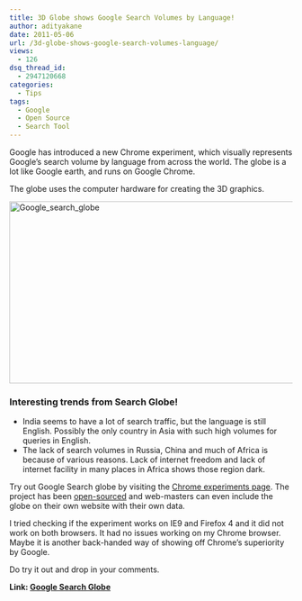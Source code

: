 ```yaml
---
title: 3D Globe shows Google Search Volumes by Language!
author: adityakane
date: 2011-05-06
url: /3d-globe-shows-google-search-volumes-language/
views:
  - 126
dsq_thread_id:
  - 2947120668
categories:
  - Tips
tags:
  - Google
  - Open Source
  - Search Tool
---
```

Google has introduced a new Chrome experiment, which visually represents Google’s search volume by language from across the world. The globe is a lot like Google earth, and runs on Google Chrome.

The globe uses the computer hardware for creating the 3D graphics.

[<img class="wp-image-51016" style="padding-left: 0px;padding-right: 0px;padding-top: 0px;border: 0px" src="http://cdn.devilsworkshop.org/files/2011/05/Google_search_globe_thumb.png" border="0" alt="Google_search_globe" width="552" height="323" />][1]

### Interesting trends from Search Globe!

  * India seems to have a lot of search traffic, but the language is still English. Possibly the only country in Asia with such high volumes for queries in English.
  * The lack of search volumes in Russia, China and much of Africa is because of various reasons. Lack of internet freedom and lack of internet facility in many places in Africa shows those region dark.

Try out Google Search globe by visiting the <a href="http://www.chromeexperiments.com/globe" onclick="_gaq.push(['_trackEvent', 'outbound-article', 'http://www.chromeexperiments.com/globe', 'Chrome experiments page']);" >Chrome experiments page</a>. The project has been <a href="http://code.google.com/p/webgl-globe/" onclick="_gaq.push(['_trackEvent', 'outbound-article', 'http://code.google.com/p/webgl-globe/', 'open-sourced']);" >open-sourced</a> and web-masters can even include the globe on their own website with their own data.

I tried checking if the experiment works on IE9 and Firefox 4 and it did not work on both browsers. It had no issues working on my Chrome browser. Maybe it is another back-handed way of showing off Chrome&#8217;s superiority by Google.

Do try it out and drop in your comments.

**Link: <a href="http://data-arts.appspot.com/globe-search" onclick="_gaq.push(['_trackEvent', 'outbound-article', 'http://data-arts.appspot.com/globe-search', 'Google Search Globe']);" >Google Search Globe</a>**

 [1]: http://cdn.devilsworkshop.org/files/2011/05/Google_search_globe.png
